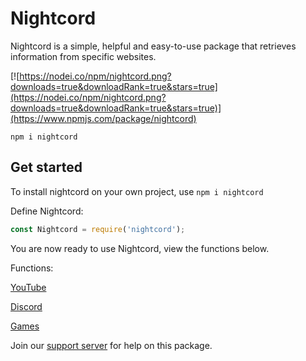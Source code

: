 # Nightcord

Nightcord is a simple, helpful and easy-to-use package that retrieves information from specific websites.

[![https://nodei.co/npm/nightcord.png?downloads=true&downloadRank=true&stars=true](https://nodei.co/npm/nightcord.png?downloads=true&downloadRank=true&stars=true)](https://www.npmjs.com/package/nightcord)

```npm i nightcord```

## Get started

To install nightcord on your own project, use `npm i nightcord`

Define Nightcord:

```js
const Nightcord = require('nightcord');
```

You are now ready to use Nightcord, view the functions below.

Functions:

[YouTube](/nightcord/youtube)

[Discord](/nightcord/discord)

[Games](/nightcord/games)

Join our [support server](https://discord.gg/W88aEhEbbq) for help on this package.
